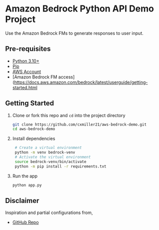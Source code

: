 # Amazon Bedrock Python API Demo Project

Use the Amazon Bedrock FMs to generate responses to user input.

## Pre-requisites

- [Python 3.10+](https://www.python.org/downloads/)
- [Pip](https://pip.pypa.io/en/stable/installing/)
- [AWS Account](https://aws.amazon.com/premiumsupport/knowledge-center/create-and-activate-aws-account/)
- [Amazon Bedrock FM access](https://docs.aws.amazon.com/bedrock/latest/userguide/getting-started.html

## Getting Started

1. Clone or fork this repo and `cd` into the project directory
   ```bash
   git clone https://github.com/cxmiller21/aws-bedrock-demo.git
   cd aws-bedrock-demo
   ```
2. Install dependencies
   ```bash
    # Create a virtual environment
    python -m venv bedrock-venv
    # Activate the virtual environment
    source bedrock-venv/bin/activate
    python -m pip install -r requirements.txt
    ```
3. Run the app
   ```bash
   python app.py
   ```

## Disclaimer

Inspiration and partial configurations from,

- [GitHub Repo](https://github.com/skolo-online/chat-gpt-starter)
